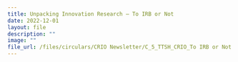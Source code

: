 ```yaml
---
title: Unpacking Innovation Research – To IRB or Not
date: 2022-12-01
layout: file
description: ""
image: ""
file_url: /files/circulars/CRIO Newsletter/C_5_TTSH_CRIO_To IRB or Not.pdf
---
```

